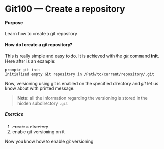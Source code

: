 # Git100 — Create a repository

#### Purpose
Learn how to create a git repository

#### How do I create a git repository?
This is really simple and easy to do. It is achieved with the _git_ command **init**. Here after is an example:

```
prompt> git init
Initialized empty Git repository in /Path/to/current/repository/.git
```

Now, versioning using git is enabled on the specified directory and _git_ let us know about with printed message.

> **Note:** all the information regarding the versioning is stored in the hidden subdirectory `.git`

##### Exercice
1. create a directory
2. enable git versioning on it

Now you know how to enable git versioning


